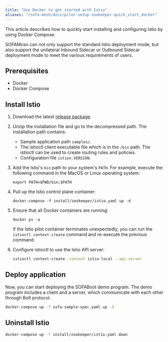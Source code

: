 ```yaml
---
title: "Use Docker to get started with Istio"
aliases: "/sofa-mesh/docs/pilot-setup-zookeeper-quick_start_docker"
---
```


This article describes how to quickly start installing and configuring Istio by using Docker Compose.

SOFAMosn can not only support the standard Istio deployment mode, but also support the unilateral Inbound Sidecar or Outbound Sidecar deployment mode to meet the various requirements of users.

## Prerequisites

- Docker
- Docker Compose

## Install Istio

1. Download the latest [release package](https://github.com/sofastack/sofa-mosn/releases).
2. Unzip the installation file and go to the decompressed path. The installation path contains:
    - Sample application path `samples/`.
    - The istioctl client executable file which is in the `/bin` path. The istioctl can be used to create routing rules and policies.
    - Configuration file `istion.VERSION`.
3. Add the Istio's `bin` path to your system's `PATH`. For example, execute the following command in the MacOS or Linux operating system:

    ```SHELL
    export PATH=$PWD/bin;$PATH
    ```
4. Pull up the Istio control plane container:
    ```SHELL
    docker-compose -f install/zookeeper/istio.yaml up -d
    ```
5. Ensure that all Docker containers are running:
   ```SHELL
   docker ps -a
   ```
    If the Istio pilot container terminates unexpectedly, you can run the `istioctl context-create` command and re-execute the previous command.
6. Configure istioctl to use the Istio API server:
    ```bash
    istioctl context-create -context istio-local --api-server
    ```

## Deploy application

Now, you can start deploying the SOFABoot demo program. The demo program includes a client and a server, which communicate with each other through Bolt protocol.

```bash
docker-compose up -f sofa-sample-spec.yaml up -d
```

## Uninstall Istio

```bash
docker-compose up -f install/zookeeper/istio.yaml down
```
